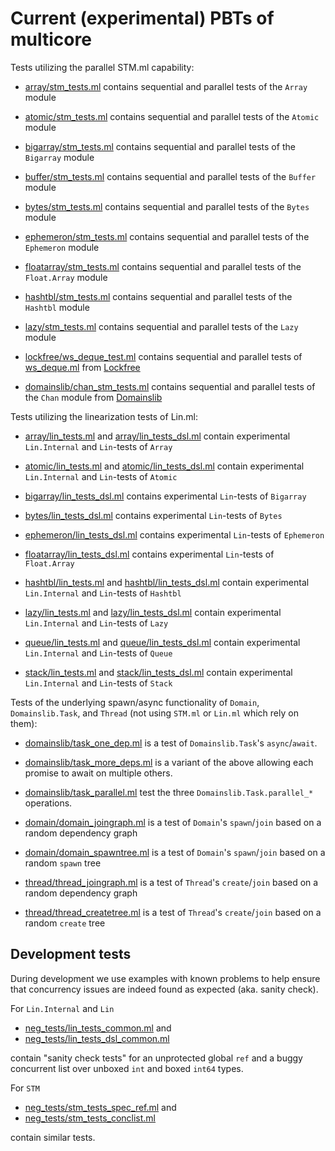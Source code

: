 Current (experimental) PBTs of multicore
========================================

Tests utilizing the parallel STM.ml capability:

 - [array/stm_tests.ml](array/stm_tests.ml) contains sequential and
   parallel tests of the `Array` module

 - [atomic/stm_tests.ml](atomic/stm_tests.ml) contains sequential and
   parallel tests of the `Atomic` module

 - [bigarray/stm_tests.ml](bigarray/stm_tests.ml) contains sequential and
   parallel tests of the `Bigarray` module

 - [buffer/stm_tests.ml](buffer/stm_tests.ml) contains sequential and
   parallel tests of the `Buffer` module

 - [bytes/stm_tests.ml](bytes/stm_tests.ml) contains sequential and
   parallel tests of the `Bytes` module

 - [ephemeron/stm_tests.ml](ephemeron/stm_tests.ml) contains sequential and
   parallel tests of the `Ephemeron` module

 - [floatarray/stm_tests.ml](floatarray/stm_tests.ml) contains sequential and
   parallel tests of the `Float.Array` module

 - [hashtbl/stm_tests.ml](hashtbl/stm_tests.ml) contains sequential and
   parallel tests of the `Hashtbl` module

 - [lazy/stm_tests.ml](lazy/stm_tests.ml) contains sequential and
   parallel tests of the `Lazy` module

 - [lockfree/ws_deque_test.ml](lockfree/ws_deque_test.ml) contains sequential
   and parallel tests of [ws_deque.ml](https://github.com/ocaml-multicore/lockfree/blob/main/src/ws_deque.ml)
   from [Lockfree](https://github.com/ocaml-multicore/lockfree)

 - [domainslib/chan_stm_tests.ml](domainslib/chan_stm_tests.ml) contains sequential and
   parallel tests of the `Chan` module from [Domainslib](https://github.com/ocaml-multicore/domainslib)




Tests utilizing the linearization tests of Lin.ml:

 - [array/lin_tests.ml](array/lin_tests.ml) and [array/lin_tests_dsl.ml](array/lin_tests_dsl.ml)
   contain experimental `Lin.Internal` and `Lin`-tests of `Array`

 - [atomic/lin_tests.ml](atomic/lin_tests.ml) and [atomic/lin_tests_dsl.ml](atomic/lin_tests_dsl.ml)
   contain experimental `Lin.Internal` and `Lin`-tests of `Atomic`

 - [bigarray/lin_tests_dsl.ml](bigarray/lin_tests_dsl.ml) contains experimental `Lin`-tests of `Bigarray`

 - [bytes/lin_tests_dsl.ml](bytes/lin_tests_dsl.ml) contains experimental `Lin`-tests of `Bytes`

 - [ephemeron/lin_tests_dsl.ml](ephemeron/lin_tests_dsl.ml) contains experimental `Lin`-tests of `Ephemeron`

 - [floatarray/lin_tests_dsl.ml](floatarray/lin_tests_dsl.ml) contains experimental `Lin`-tests of `Float.Array`

 - [hashtbl/lin_tests.ml](hashtbl/lin_tests.ml) and [hashtbl/lin_tests_dsl.ml](hashtbl/lin_tests_dsl.ml)
   contain experimental `Lin.Internal` and `Lin`-tests of `Hashtbl`

 - [lazy/lin_tests.ml](lazy/lin_tests.ml) and [lazy/lin_tests_dsl.ml](lazy/lin_tests_dsl.ml)
   contain experimental `Lin.Internal` and `Lin`-tests of `Lazy`

 - [queue/lin_tests.ml](queue/lin_tests.ml) and [queue/lin_tests_dsl.ml](queue/lin_tests_dsl.ml)
   contain experimental `Lin.Internal` and `Lin`-tests of `Queue`

 - [stack/lin_tests.ml](stack/lin_tests.ml) and [stack/lin_tests_dsl.ml](stack/lin_tests_dsl.ml)
   contain experimental `Lin.Internal` and `Lin`-tests of `Stack`



Tests of the underlying spawn/async functionality of `Domain`,
`Domainslib.Task`, and `Thread` (not using `STM.ml` or `Lin.ml` which rely on them):

 - [domainslib/task_one_dep.ml](domainslib/task_one_dep.ml) is a test of `Domainslib.Task`'s `async`/`await`.

 - [domainslib/task_more_deps.ml](domainslib/task_more_deps.ml) is a variant of the
   above allowing each promise to await on multiple others.

 - [domainslib/task_parallel.ml](domainslib/task_parallel.ml) test the three `Domainslib.Task.parallel_*` operations.

 - [domain/domain_joingraph.ml](domain/domain_joingraph.ml) is a test of `Domain`'s
   `spawn`/`join` based on a random dependency graph

 - [domain/domain_spawntree.ml](domain/domain_spawntree.ml) is a test of `Domain`'s
   `spawn`/`join` based on a random `spawn` tree

 - [thread/thread_joingraph.ml](thread/thread_joingraph.ml) is a test of `Thread`'s
   `create`/`join` based on a random dependency graph

 - [thread/thread_createtree.ml](thread/thread_createtree.ml) is a test of `Thread`'s
   `create`/`join` based on a random `create` tree


Development tests
-----------------

During development we use examples with known problems to help ensure
that concurrency issues are indeed found as expected (aka. sanity
check).

For `Lin.Internal` and `Lin`
- [neg_tests/lin_tests_common.ml](neg_tests/lin_tests_common.ml) and
- [neg_tests/lin_tests_dsl_common.ml](neg_tests/lin_tests_dsl_common.ml)

contain "sanity check tests" for an unprotected global `ref` and a
buggy concurrent list over unboxed `int` and boxed `int64` types.

For `STM`
 - [neg_tests/stm_tests_spec_ref.ml](neg_tests/stm_tests_spec_ref.ml) and
 - [neg_tests/stm_tests_conclist.ml](neg_tests/stm_tests_conclist.ml)

contain similar tests.
